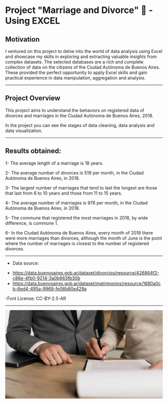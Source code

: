 # Project "Marriage and Divorce" 💍 - Using EXCEL

## Motivation
I ventured on this project to delve into the world of data analysis using Excel and showcase my skills in exploring and extracting valuable insights from complex datasets. The selected databases are a rich and complete collection of data on the citizens of the Ciudad Autónoma de Buenos Aires. These provided the perfect opportunity to apply Excel skills and gain practical experience in data manipulation, aggregation and analysis.

--------------------------------------------------------------------------------------------------

## Project Overview

This project aims to understand the behaviors on registered data of divorces and marriages in the Ciudad Autónoma de Buenos Aires, 2018.

In the project you can see the stages of data cleaning, data analysis and data visualization.

--------------------------------------------------------------------------------------------------

## Results obtained:

1- The average length of a marriage is 18 years.

2- The average number of divorces is 519 per month, in the Ciudad Autónoma de Buenos Aires, in 2018.

3- The largest number of marriages that tend to last the longest are those that last from 6 to 10 years and those from 11 to 15 years.

4- The average number of marriages is 978 per month, in the Ciudad Autónoma de Buenos Aires, in 2018.

5- The commune that registered the most marriages in 2018, by wide difference, is commune 1.

6- In the Ciudad Autónoma de Buenos Aires, every month of 2018 there were more marriages than divorces, although the month of June is the point where the number of marriages is closest to the number of registered divorces.

--------------------------------------------------------------------------------------------------

* Data source: 

- https://data.buenosaires.gob.ar/dataset/divorcios/resource/426864f2-c86e-4fb0-9214-3a0b663fb30b
- https://data.buenosaires.gob.ar/dataset/matrimonios/resource/1680a0cb-6ed4-495a-9969-fe06b80e429a

-Font License: CC-BY-2.5-AR

--------------------------------------------------------------------------------------------------

![alt text](image_document.jpg)
